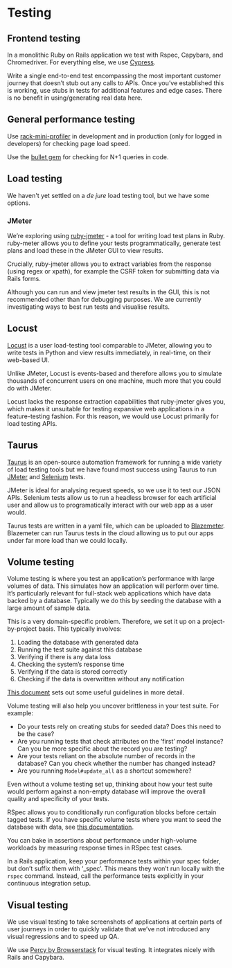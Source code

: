 # Testing

## Frontend testing
In a monolithic Ruby on Rails application we test with Rspec, Capybara, and
Chromedriver. For everything else, we use [Cypress](https://www.cypress.io/).

Write a single end-to-end test encompassing the most important customer journey
that doesn’t stub out any calls to APIs. Once you’ve established this is
working, use stubs in tests for additional features and edge cases. There is no
benefit in using/generating real data here.

## General performance testing
Use [rack-mini-profiler](https://github.com/MiniProfiler/rack-mini-profiler) in
development and in production (only for logged in developers) for checking page
load speed.

Use the [bullet gem](https://github.com/flyerhzm/bullet) for checking for N+1
queries in code.

## Load testing
We haven't yet settled on a _de jure_ load testing tool, but we have some
options.

### JMeter
We’re exploring using [ruby-jmeter](http://flood-io.github.io/ruby-jmeter/) -
a tool for writing load test plans in Ruby. ruby-meter allows you to define
your tests programmatically, generate test plans and load these in the JMeter
GUI to view results.

Crucially, ruby-jmeter allows you to extract variables from the response
(using regex or xpath), for example the CSRF token for submitting data via
Rails forms.

Although you can run and view jmeter test results in the GUI, this is not
recommended other than for debugging purposes. We are currently investigating
ways to best run tests and visualise results.

## Locust
[Locust](https://docs.locust.io/en/stable/index.html) is a user load-testing
tool comparable to JMeter, allowing you to write tests in Python and view
results immediately, in real-time, on their web-based UI.

Unlike JMeter, Locust is events-based and therefore allows you to simulate
thousands of concurrent users on one machine, much more that you could do with
JMeter.

Locust lacks the response extraction capabilities that ruby-jmeter gives you,
which makes it unsuitable for testing expansive web applications in a
feature-testing fashion. For this reason, we would use Locust primarily for load
testing APIs.

## Taurus
[Taurus](https://gettaurus.org/docs/Index/#Taurus-Tool-Documentation) is an
open-source automation framework for running a wide variety of load testing
tools but we have found most success using Taurus to run
[JMeter](https://jmeter.apache.org/usermanual/index.html) and
[Selenium](https://www.seleniumhq.org/docs/) tests.

JMeter is ideal for analysing request speeds, so we use it to test our JSON
APIs. Selenium tests allow us to run a headless browser for each artificial user
and allow us to programatically interact with our web app as a user would.

Taurus tests are written in a yaml file, which can be uploaded to
[Blazemeter](https://www.blazemeter.com/). Blazemeter can run Taurus tests in
the cloud allowing us to put our apps under far more load than we could locally.

## Volume testing
Volume testing is where you test an application’s performance with large volumes
of data. This simulates how an application will perform over time. It’s
particularly relevant for full-stack web applications which have data backed by
a database. Typically we do this by seeding the database with a large amount of
sample data.

This is a very domain-specific problem. Therefore, we set it up on a
project-by-project basis. This typically involves:

1. Loading the database with generated data
2. Running the test suite against this database
3. Verifying if there is any data loss
4. Checking the system’s response time
5. Verifying if the data is stored correctly
6. Checking if the data is overwritten without any notification

[This document](http://www.softwaretesting.no/testing/volumetest.pdf) sets out
some useful guidelines in more detail.

Volume testing will also help you uncover brittleness in your test suite.
For example:

- Do your tests rely on creating stubs for seeded data? Does this need to be
  the case?
- Are you running tests that check attributes on the ‘first’ model instance? Can
  you be more specific about the record you are testing?
- Are your tests reliant on the absolute number of records in the database? Can
  you check whether the number has changed instead?
- Are you running `Model#update_all` as a shortcut somewhere?

Even without a volume testing set up, thinking about how your test suite would
perform against a non-empty database will improve the overall quality and
specificity of your tests.

RSpec allows you to conditionally run configuration blocks before certain tagged
tests. If you have specific volume tests where you want to seed the database
with data, see
[this documentation](https://relishapp.com/rspec/rspec-core/docs/hooks/when-first-matching-example-defined-hook).

You can bake in assertions about performance under high-volume workloads by
measuring response times in RSpec test cases.

In a Rails application, keep your performance tests within your spec folder,
but don’t suffix them with ‘_spec’. This means they won’t run locally with the
`rspec` command. Instead, call the performance tests explicitly in your
continuous integration setup.

## Visual testing
We use visual testing to take screenshots of applications at certain parts of
user journeys in order to quickly validate that we’ve not introduced any visual
regressions and to speed up QA.

We use [Percy by Browserstack](https://percy.io/) for visual testing.
It integrates nicely with Rails and Capybara.
